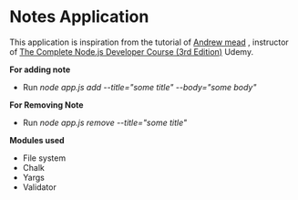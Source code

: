 # Notes Application
This application is inspiration from the tutorial of [Andrew mead](https://github.com/andrewjmead) , instructor of [The Complete Node.js Developer Course (3rd Edition)](https://www.udemy.com/course/the-complete-nodejs-developer-course-2/) Udemy. 
 
**For adding note**    
  
* Run _node app.js add --title="some title" --body="some body"_   
  
**For Removing Note**                
       
* Run _node app.js remove --title="some title"_
  
**Modules used** 
* File system
* Chalk
* Yargs
* Validator